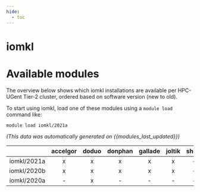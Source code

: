 ```yaml
---
hide:
  - toc
---
```


iomkl
=====

# Available modules


The overview below shows which iomkl installations are available per HPC-UGent Tier-2 cluster, ordered based on software version (new to old).

To start using iomkl, load one of these modules using a `module load` command like:

```shell
module load iomkl/2021a
```

*(This data was automatically generated on {{modules_last_updated}})*  

| |accelgor|doduo|donphan|gallade|joltik|shinx|skitty|
| :---: | :---: | :---: | :---: | :---: | :---: | :---: | :---: |
|iomkl/2021a|x|x|x|x|x|-|-|
|iomkl/2020b|x|x|x|x|x|-|-|
|iomkl/2020a|-|x|-|-|-|-|-|
